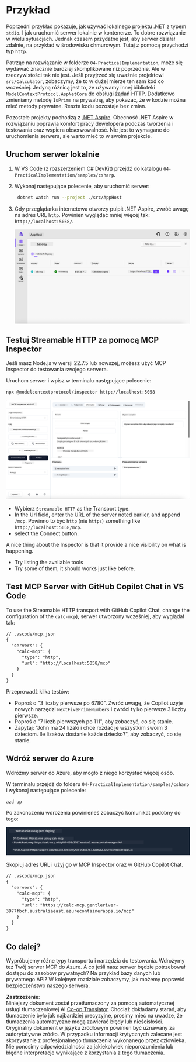 <!--
CO_OP_TRANSLATOR_METADATA:
{
  "original_hash": "0bc7bd48f55f1565f1d95ccb2c16f728",
  "translation_date": "2025-06-18T07:49:50+00:00",
  "source_file": "04-PracticalImplementation/samples/csharp/README.md",
  "language_code": "pl"
}
-->
# Przykład

Poprzedni przykład pokazuje, jak używać lokalnego projektu .NET z typem `stdio`. I jak uruchomić serwer lokalnie w kontenerze. To dobre rozwiązanie w wielu sytuacjach. Jednak czasem przydatne jest, aby serwer działał zdalnie, na przykład w środowisku chmurowym. Tutaj z pomocą przychodzi typ `http`.

Patrząc na rozwiązanie w folderze `04-PracticalImplementation`, może się wydawać znacznie bardziej skomplikowane niż poprzednie. Ale w rzeczywistości tak nie jest. Jeśli przyjrzeć się uważnie projektowi `src/Calculator`, zobaczymy, że to w dużej mierze ten sam kod co wcześniej. Jedyną różnicą jest to, że używamy innej biblioteki `ModelContextProtocol.AspNetCore` do obsługi żądań HTTP. Dodatkowo zmieniamy metodę `IsPrime` na prywatną, aby pokazać, że w kodzie można mieć metody prywatne. Reszta kodu pozostaje bez zmian.

Pozostałe projekty pochodzą z [.NET Aspire](https://learn.microsoft.com/dotnet/aspire/get-started/aspire-overview). Obecność .NET Aspire w rozwiązaniu poprawia komfort pracy dewelopera podczas tworzenia i testowania oraz wspiera obserwowalność. Nie jest to wymagane do uruchomienia serwera, ale warto mieć to w swoim projekcie.

## Uruchom serwer lokalnie

1. W VS Code (z rozszerzeniem C# DevKit) przejdź do katalogu `04-PracticalImplementation/samples/csharp`.
1. Wykonaj następujące polecenie, aby uruchomić serwer:

   ```bash
    dotnet watch run --project ./src/AppHost
   ```

1. Gdy przeglądarka internetowa otworzy pulpit .NET Aspire, zwróć uwagę na adres URL `http`. Powinien wyglądać mniej więcej tak: `http://localhost:5058/`.

   ![.NET Aspire Dashboard](../../../../../translated_images/dotnet-aspire-dashboard.0a7095710e9301e90df2efd867e1b675b3b9bc2ccd7feb1ebddc0751522bc37c.pl.png)

## Testuj Streamable HTTP za pomocą MCP Inspector

Jeśli masz Node.js w wersji 22.7.5 lub nowszej, możesz użyć MCP Inspector do testowania swojego serwera.

Uruchom serwer i wpisz w terminalu następujące polecenie:

```bash
npx @modelcontextprotocol/inspector http://localhost:5058
```

![MCP Inspector](../../../../../translated_images/mcp-inspector.c223422b9b494fb4a518a3b3911b3e708e6a5715069470f9163ee2ee8d5f1ba9.pl.png)

- Wybierz `Streamable HTTP` as the Transport type.
- In the Url field, enter the URL of the server noted earlier, and append `/mcp`. Powinno to być `http` (nie `https`) something like `http://localhost:5058/mcp`.
- select the Connect button.

A nice thing about the Inspector is that it provide a nice visibility on what is happening.

- Try listing the available tools
- Try some of them, it should works just like before.

## Test MCP Server with GitHub Copilot Chat in VS Code

To use the Streamable HTTP transport with GitHub Copilot Chat, change the configuration of the `calc-mcp`), serwer utworzony wcześniej, aby wyglądał tak:

```jsonc
// .vscode/mcp.json
{
  "servers": {
    "calc-mcp": {
      "type": "http",
      "url": "http://localhost:5058/mcp"
    }
  }
}
```

Przeprowadź kilka testów:

- Poproś o "3 liczby pierwsze po 6780". Zwróć uwagę, że Copilot użyje nowych narzędzi `NextFivePrimeNumbers` i zwróci tylko pierwsze 3 liczby pierwsze.
- Poproś o "7 liczb pierwszych po 111", aby zobaczyć, co się stanie.
- Zapytaj: "John ma 24 lizaki i chce rozdać je wszystkim swoim 3 dzieciom. Ile lizaków dostanie każde dziecko?", aby zobaczyć, co się stanie.

## Wdróż serwer do Azure

Wdróżmy serwer do Azure, aby mogło z niego korzystać więcej osób.

W terminalu przejdź do folderu `04-PracticalImplementation/samples/csharp` i wykonaj następujące polecenie:

```bash
azd up
```

Po zakończeniu wdrożenia powinieneś zobaczyć komunikat podobny do tego:

![Azd deployment success](../../../../../translated_images/azd-deployment-success.bd42940493f1b834a5ce6251a6f88966546009b350df59d0cc4a8caabe94a4f1.pl.png)

Skopiuj adres URL i użyj go w MCP Inspector oraz w GitHub Copilot Chat.

```jsonc
// .vscode/mcp.json
{
  "servers": {
    "calc-mcp": {
      "type": "http",
      "url": "https://calc-mcp.gentleriver-3977fbcf.australiaeast.azurecontainerapps.io/mcp"
    }
  }
}
```

## Co dalej?

Wypróbujemy różne typy transportu i narzędzia do testowania. Wdrożymy też Twój serwer MCP do Azure. A co jeśli nasz serwer będzie potrzebował dostępu do zasobów prywatnych? Na przykład bazy danych lub prywatnego API? W kolejnym rozdziale zobaczymy, jak możemy poprawić bezpieczeństwo naszego serwera.

**Zastrzeżenie**:  
Niniejszy dokument został przetłumaczony za pomocą automatycznej usługi tłumaczeniowej AI [Co-op Translator](https://github.com/Azure/co-op-translator). Chociaż dokładamy starań, aby tłumaczenie było jak najbardziej precyzyjne, prosimy mieć na uwadze, że tłumaczenia automatyczne mogą zawierać błędy lub nieścisłości. Oryginalny dokument w języku źródłowym powinien być uznawany za autorytatywne źródło. W przypadku informacji krytycznych zalecane jest skorzystanie z profesjonalnego tłumaczenia wykonanego przez człowieka. Nie ponosimy odpowiedzialności za jakiekolwiek nieporozumienia lub błędne interpretacje wynikające z korzystania z tego tłumaczenia.